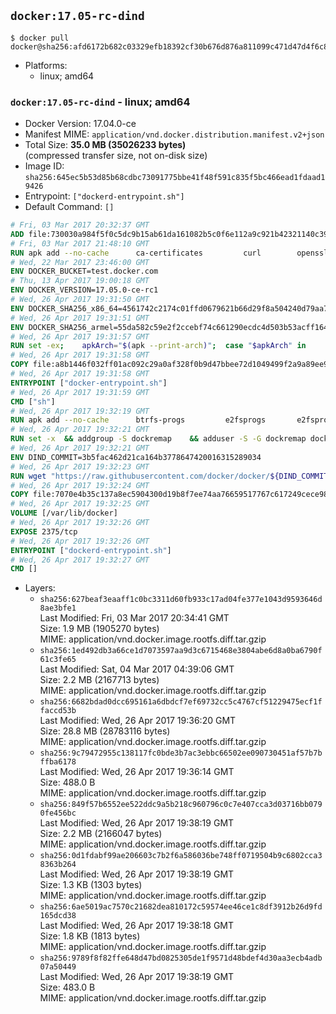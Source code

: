 ## `docker:17.05-rc-dind`

```console
$ docker pull docker@sha256:afd6172b682c03329efb18392cf30b676d876a811099c471d47d4f6c8556dd32
```

-	Platforms:
	-	linux; amd64

### `docker:17.05-rc-dind` - linux; amd64

-	Docker Version: 17.04.0-ce
-	Manifest MIME: `application/vnd.docker.distribution.manifest.v2+json`
-	Total Size: **35.0 MB (35026233 bytes)**  
	(compressed transfer size, not on-disk size)
-	Image ID: `sha256:645ec5b53d85b68cdbc73091775bbe41f48f591c835f5bc466ead1fdaad19426`
-	Entrypoint: `["dockerd-entrypoint.sh"]`
-	Default Command: `[]`

```dockerfile
# Fri, 03 Mar 2017 20:32:37 GMT
ADD file:730030a984f5f0c5dc9b15ab61da161082b5c0f6e112a9c921b42321140c3927 in / 
# Fri, 03 Mar 2017 21:48:10 GMT
RUN apk add --no-cache 		ca-certificates 		curl 		openssl
# Wed, 22 Mar 2017 23:46:00 GMT
ENV DOCKER_BUCKET=test.docker.com
# Thu, 13 Apr 2017 19:00:18 GMT
ENV DOCKER_VERSION=17.05.0-ce-rc1
# Wed, 26 Apr 2017 19:31:50 GMT
ENV DOCKER_SHA256_x86_64=4561742c2174c01ffd0679621b66d29f8a504240d79aa714f6c58348979d02c6
# Wed, 26 Apr 2017 19:31:51 GMT
ENV DOCKER_SHA256_armel=55da582c59e2f2ccebf74c661290ecdc4d503b53acff1644a85f1c1d60dfd661
# Wed, 26 Apr 2017 19:31:57 GMT
RUN set -ex; 	apkArch="$(apk --print-arch)"; 	case "$apkArch" in 		x86_64) dockerArch=x86_64 ;; 		armhf) dockerArch=armel ;; 		*) echo >&2 "error: unknown Docker static binary arch $apkArch"; exit 1 ;; 	esac; 	curl -fSL "https://${DOCKER_BUCKET}/builds/Linux/${dockerArch}/docker-${DOCKER_VERSION}.tgz" -o docker.tgz; 	sha256="DOCKER_SHA256_${dockerArch}"; sha256="$(eval "echo \$${sha256}")"; 	echo "${sha256} *docker.tgz" | sha256sum -c -; 	tar -xzvf docker.tgz; 	mv docker/* /usr/local/bin/; 	rmdir docker; 	rm docker.tgz; 	docker -v
# Wed, 26 Apr 2017 19:31:58 GMT
COPY file:a8b1446f032ff01ac092c29a0af328f0b9d47bbee72d1049499f2a9a89ee988a in /usr/local/bin/ 
# Wed, 26 Apr 2017 19:31:58 GMT
ENTRYPOINT ["docker-entrypoint.sh"]
# Wed, 26 Apr 2017 19:31:59 GMT
CMD ["sh"]
# Wed, 26 Apr 2017 19:32:19 GMT
RUN apk add --no-cache 		btrfs-progs 		e2fsprogs 		e2fsprogs-extra 		iptables 		xfsprogs 		xz
# Wed, 26 Apr 2017 19:32:21 GMT
RUN set -x 	&& addgroup -S dockremap 	&& adduser -S -G dockremap dockremap 	&& echo 'dockremap:165536:65536' >> /etc/subuid 	&& echo 'dockremap:165536:65536' >> /etc/subgid
# Wed, 26 Apr 2017 19:32:21 GMT
ENV DIND_COMMIT=3b5fac462d21ca164b3778647420016315289034
# Wed, 26 Apr 2017 19:32:23 GMT
RUN wget "https://raw.githubusercontent.com/docker/docker/${DIND_COMMIT}/hack/dind" -O /usr/local/bin/dind 	&& chmod +x /usr/local/bin/dind
# Wed, 26 Apr 2017 19:32:24 GMT
COPY file:7070e4b35c137a8ec5904300d19b8f7ee74aa76659517767c617249cece98a4a in /usr/local/bin/ 
# Wed, 26 Apr 2017 19:32:25 GMT
VOLUME [/var/lib/docker]
# Wed, 26 Apr 2017 19:32:26 GMT
EXPOSE 2375/tcp
# Wed, 26 Apr 2017 19:32:26 GMT
ENTRYPOINT ["dockerd-entrypoint.sh"]
# Wed, 26 Apr 2017 19:32:27 GMT
CMD []
```

-	Layers:
	-	`sha256:627beaf3eaaff1c0bc3311d60fb933c17ad04fe377e1043d9593646d8ae3bfe1`  
		Last Modified: Fri, 03 Mar 2017 20:34:41 GMT  
		Size: 1.9 MB (1905270 bytes)  
		MIME: application/vnd.docker.image.rootfs.diff.tar.gzip
	-	`sha256:1ed492db3a66ce1d7073597aa9d3c6715468e3804abe6d8a0ba6790f61c3fe65`  
		Last Modified: Sat, 04 Mar 2017 04:39:06 GMT  
		Size: 2.2 MB (2167713 bytes)  
		MIME: application/vnd.docker.image.rootfs.diff.tar.gzip
	-	`sha256:6682bdad0dcc695161a6dbdcf7ef69732cc5c4767cf51229475ecf1ffaccd53b`  
		Last Modified: Wed, 26 Apr 2017 19:36:20 GMT  
		Size: 28.8 MB (28783116 bytes)  
		MIME: application/vnd.docker.image.rootfs.diff.tar.gzip
	-	`sha256:9c79472955c138117fc0bde3b7ac3ebbc66502ee090730451af57b7bffba6178`  
		Last Modified: Wed, 26 Apr 2017 19:36:14 GMT  
		Size: 488.0 B  
		MIME: application/vnd.docker.image.rootfs.diff.tar.gzip
	-	`sha256:849f57b6552ee522ddc9a5b218c960796c0c7e407cca3d03716bb0790fe456bc`  
		Last Modified: Wed, 26 Apr 2017 19:38:19 GMT  
		Size: 2.2 MB (2166047 bytes)  
		MIME: application/vnd.docker.image.rootfs.diff.tar.gzip
	-	`sha256:0d1fdabf99ae206603c7b2f6a586036be748ff0719504b9c6802cca38363b264`  
		Last Modified: Wed, 26 Apr 2017 19:38:19 GMT  
		Size: 1.3 KB (1303 bytes)  
		MIME: application/vnd.docker.image.rootfs.diff.tar.gzip
	-	`sha256:6ae5019ac7570c21682dea810172c59574ee46ce1c8df3912b26d9fd165dcd38`  
		Last Modified: Wed, 26 Apr 2017 19:38:18 GMT  
		Size: 1.8 KB (1813 bytes)  
		MIME: application/vnd.docker.image.rootfs.diff.tar.gzip
	-	`sha256:9789f8f82ffe648d47bd0825305de1f9571d48bdef4d30aa3ecb4adb07a50449`  
		Last Modified: Wed, 26 Apr 2017 19:38:19 GMT  
		Size: 483.0 B  
		MIME: application/vnd.docker.image.rootfs.diff.tar.gzip
